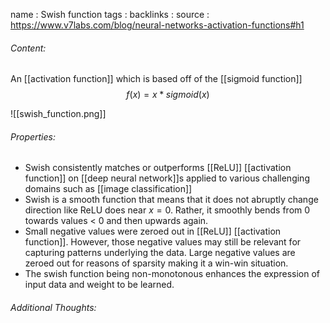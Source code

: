name : Swish function
tags : 
backlinks : 
source : https://www.v7labs.com/blog/neural-networks-activation-functions#h1

###### Content:
An [[activation function]] which is based off of the [[sigmoid function]]
$$f(x) = x*sigmoid(x)$$

![[swish_function.png]]


###### Properties:
- Swish consistently matches or outperforms [[ReLU]] [[activation function]] on [[deep neural network]]s applied to various challenging domains such as [[image classification]]
- Swish is a smooth function that means that it does not abruptly change direction like ReLU does near $x=0$. Rather, it smoothly bends from 0 towards values < 0 and then upwards again.  
-  Small negative values were zeroed out in [[ReLU]] [[activation function]]. However, those negative values may still be relevant for capturing patterns underlying the data. Large negative values are zeroed out for reasons of sparsity making it a win-win situation.  
-  The swish function being non-monotonous enhances the expression of input data and weight to be learned.

###### Additional Thoughts:
